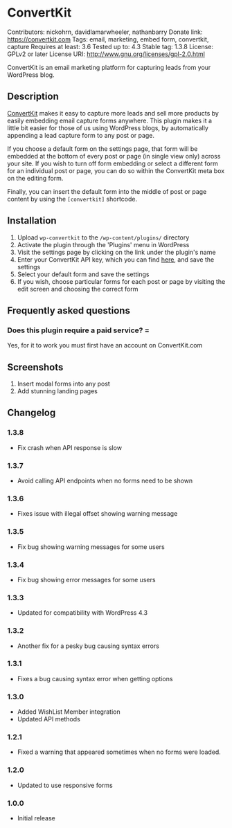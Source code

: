 # ConvertKit
Contributors: nickohrn, davidlamarwheeler, nathanbarry
Donate link: https://convertkit.com
Tags: email, marketing, embed form, convertkit, capture
Requires at least: 3.6
Tested up to: 4.3
Stable tag: 1.3.8
License: GPLv2 or later
License URI: http://www.gnu.org/licenses/gpl-2.0.html

ConvertKit is an email marketing platform for capturing leads from your WordPress blog.

## Description

[ConvertKit](https://convertkit.com) makes it easy to capture more leads and sell more products by easily
embedding email capture forms anywhere. This plugin makes it a little bit easier for those of us using WordPress
blogs, by automatically appending a lead capture form to any post or page.

If you choose a default form on the settings page, that form will be embedded at the bottom of every post or page
(in single view only) across your site. If you wish to turn off form embedding or select a different form for
an individual post or page, you can do so within the ConvertKit meta box on the editing form.

Finally, you can insert the default form into the middle of post or page content by using the `[convertkit]` shortcode.

## Installation

1. Upload `wp-convertkit` to the `/wp-content/plugins/` directory
2. Activate the plugin through the 'Plugins' menu in WordPress
3. Visit the settings page by clicking on the link under the plugin's name
4. Enter your ConvertKit API key, which you can find [here](https://app.convertkit.com/account/edit), and save the settings
5. Select your default form and save the settings
6. If you wish, choose particular forms for each post or page by visiting the edit screen and choosing the correct form

## Frequently asked questions

### Does this plugin require a paid service? =

Yes, for it to work you must first have an account on ConvertKit.com

## Screenshots

1. Insert modal forms into any post
2. Add stunning landing pages

## Changelog

### 1.3.8

* Fix crash when API response is slow

### 1.3.7

* Avoid calling API endpoints when no forms need to be shown

### 1.3.6

* Fixes issue with illegal offset showing warning message

### 1.3.5

* Fix bug showing warning messages for some users

### 1.3.4

* Fix bug showing error messages for some users

### 1.3.3

* Updated for compatibility with WordPress 4.3

### 1.3.2

* Another fix for a pesky bug causing syntax errors

### 1.3.1

* Fixes a bug causing syntax error when getting options

### 1.3.0

* Added WishList Member integration
* Updated API methods

### 1.2.1

* Fixed a warning that appeared sometimes when no forms were loaded.

### 1.2.0

* Updated to use responsive forms

### 1.0.0

* Initial release

